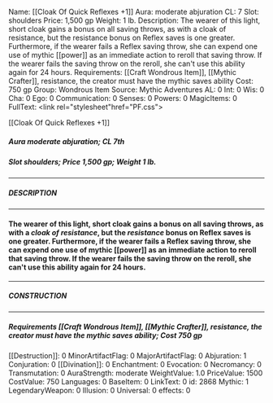 Name: [[Cloak Of Quick Reflexes +1]]
Aura: moderate abjuration
CL: 7
Slot: shoulders
Price: 1,500 gp
Weight: 1 lb.
Description: The wearer of this light, short cloak gains a bonus on all saving throws, as with a cloak of resistance, but the resistance bonus on Reflex saves is one greater. Furthermore, if the wearer fails a Reflex saving throw, she can expend one use of mythic [[power]] as an immediate action to reroll that saving throw. If the wearer fails the saving throw on the reroll, she can't use this ability again for 24 hours.
Requirements: [[Craft Wondrous Item]], [[Mythic Crafter]], resistance, the creator must have the mythic saves ability
Cost: 750 gp
Group: Wondrous Item
Source: Mythic Adventures
AL: 0
Int: 0
Wis: 0
Cha: 0
Ego: 0
Communication: 0
Senses: 0
Powers: 0
MagicItems: 0
FullText: <link rel="stylesheet"href="PF.css"><div class="heading"><p class="alignleft">[[Cloak Of Quick Reflexes +1]]</p><div style="clear: both;"></div></div><div><h5><b>Aura </b>moderate abjuration; <b>CL </b>7th</h5><h5><b>Slot </b>shoulders; <b>Price </b>1,500 gp; <b>Weight </b>1 lb.</h5></div><hr/><div><h5><b>DESCRIPTION</b></h5></div><hr/><div><h4><p>The wearer of this light, short cloak gains a bonus on all saving throws, as with a <i>cloak of <i>resistance</i></i>, but the <i>resistance</i> bonus on Reflex saves is one greater. Furthermore, if the wearer fails a Reflex saving throw, she can expend one use of mythic [[power]] as an immediate action to reroll that saving throw. If the wearer fails the saving throw on the reroll, she can't use this ability again for 24 hours.</p></h4></div><hr/><div><h5><b>CONSTRUCTION</b></h5></div><hr/><div><h5><b>Requirements </b>[[Craft Wondrous Item]], [[Mythic Crafter]], <i>resistance</i>, the creator must have the mythic saves ability; <b>Cost </b>750 gp</h5></div>
[[Destruction]]: 0
MinorArtifactFlag: 0
MajorArtifactFlag: 0
Abjuration: 1
Conjuration: 0
[[Divination]]: 0
Enchantment: 0
Evocation: 0
Necromancy: 0
Transmutation: 0
AuraStrength: moderate
WeightValue: 1.0
PriceValue: 1500
CostValue: 750
Languages: 0
BaseItem: 0
LinkText: 0
id: 2868
Mythic: 1
LegendaryWeapon: 0
Illusion: 0
Universal: 0
effects: 0
